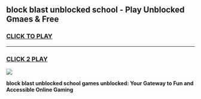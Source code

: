 
## block blast unblocked school - Play Unblocked Gmaes & Free
<h3>
<a href="https://news.freeplayer.one?title=block_blast_unblocked_school&ref=23F">CLICK TO PLAY</a></h3>
<hr>

<h3>
<a href="https://news.freeplayer.one?title=block_blast_unblocked_school&ref=23F">CLICK 2 PLAY</a>
  
</h3>

<a href="https://news.freeplayer.one?title=block_blast_unblocked_school&ref=23F/"><img src="https://clearcache.store/games.png"></a>


**block blast unblocked school games unblocked: Your Gateway to Fun and Accessible Online Gaming**
